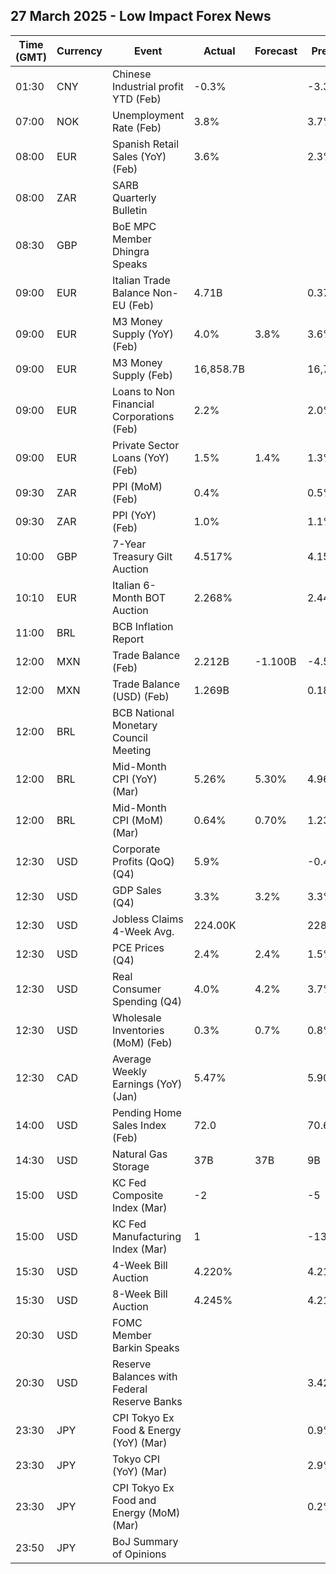 ## 27 March 2025 - Low Impact Forex News

| Time (GMT) | Currency | Event | Actual | Forecast | Previous |
|------|----------|-------|--------|----------|----------|
| 01:30 | CNY | Chinese Industrial profit YTD (Feb) | -0.3% |  | -3.3% |
| 07:00 | NOK | Unemployment Rate (Feb) | 3.8% |  | 3.7% |
| 08:00 | EUR | Spanish Retail Sales (YoY) (Feb) | 3.6% |  | 2.3% |
| 08:00 | ZAR | SARB Quarterly Bulletin |  |  |  |
| 08:30 | GBP | BoE MPC Member Dhingra Speaks |  |  |  |
| 09:00 | EUR | Italian Trade Balance Non-EU (Feb) | 4.71B |  | 0.37B |
| 09:00 | EUR | M3 Money Supply (YoY) (Feb) | 4.0% | 3.8% | 3.6% |
| 09:00 | EUR | M3 Money Supply (Feb) | 16,858.7B |  | 16,754.9B |
| 09:00 | EUR | Loans to Non Financial Corporations (Feb) | 2.2% |  | 2.0% |
| 09:00 | EUR | Private Sector Loans (YoY) (Feb) | 1.5% | 1.4% | 1.3% |
| 09:30 | ZAR | PPI (MoM) (Feb) | 0.4% |  | 0.5% |
| 09:30 | ZAR | PPI (YoY) (Feb) | 1.0% |  | 1.1% |
| 10:00 | GBP | 7-Year Treasury Gilt Auction | 4.517% |  | 4.155% |
| 10:10 | EUR | Italian 6-Month BOT Auction | 2.268% |  | 2.448% |
| 11:00 | BRL | BCB Inflation Report |  |  |  |
| 12:00 | MXN | Trade Balance (Feb) | 2.212B | -1.100B | -4.558B |
| 12:00 | MXN | Trade Balance (USD) (Feb) | 1.269B |  | 0.182B |
| 12:00 | BRL | BCB National Monetary Council Meeting |  |  |  |
| 12:00 | BRL | Mid-Month CPI (YoY) (Mar) | 5.26% | 5.30% | 4.96% |
| 12:00 | BRL | Mid-Month CPI (MoM) (Mar) | 0.64% | 0.70% | 1.23% |
| 12:30 | USD | Corporate Profits (QoQ) (Q4) | 5.9% |  | -0.4% |
| 12:30 | USD | GDP Sales (Q4) | 3.3% | 3.2% | 3.3% |
| 12:30 | USD | Jobless Claims 4-Week Avg. | 224.00K |  | 228.75K |
| 12:30 | USD | PCE Prices (Q4) | 2.4% | 2.4% | 1.5% |
| 12:30 | USD | Real Consumer Spending (Q4) | 4.0% | 4.2% | 3.7% |
| 12:30 | USD | Wholesale Inventories (MoM) (Feb) | 0.3% | 0.7% | 0.8% |
| 12:30 | CAD | Average Weekly Earnings (YoY) (Jan) | 5.47% |  | 5.90% |
| 14:00 | USD | Pending Home Sales Index (Feb) | 72.0 |  | 70.6 |
| 14:30 | USD | Natural Gas Storage | 37B | 37B | 9B |
| 15:00 | USD | KC Fed Composite Index (Mar) | -2 |  | -5 |
| 15:00 | USD | KC Fed Manufacturing Index (Mar) | 1 |  | -13 |
| 15:30 | USD | 4-Week Bill Auction | 4.220% |  | 4.215% |
| 15:30 | USD | 8-Week Bill Auction | 4.245% |  | 4.215% |
| 20:30 | USD | FOMC Member Barkin Speaks |  |  |  |
| 20:30 | USD | Reserve Balances with Federal Reserve Banks |  |  | 3.425T |
| 23:30 | JPY | CPI Tokyo Ex Food & Energy (YoY) (Mar) |  |  | 0.9% |
| 23:30 | JPY | Tokyo CPI (YoY) (Mar) |  |  | 2.9% |
| 23:30 | JPY | CPI Tokyo Ex Food and Energy (MoM) (Mar) |  |  | 0.2% |
| 23:50 | JPY | BoJ Summary of Opinions |  |  |  |
